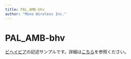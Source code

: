 ```yaml
---
title: PAL_AMB-bhv
author: "Mono Wireless Inc."
---
```

# PAL\_AMB-bhv

[ビヘイビア](../api-reference/behavior/)の記述サンプルです。詳細は[こちら](../api-reference/behavior/pal\_amb-behavior.md)を参照ください。

